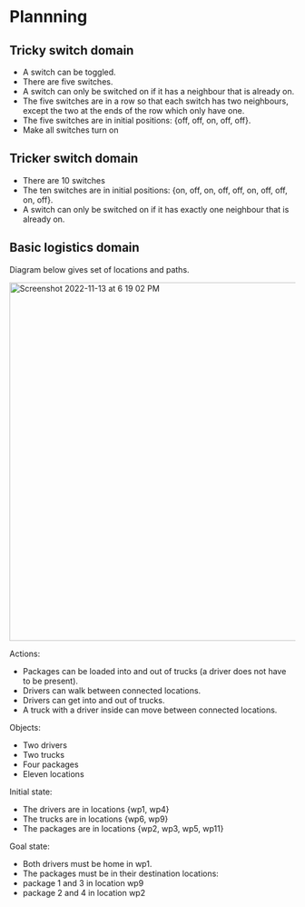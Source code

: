 # Plannning

## Tricky switch domain
- A switch can be toggled.
- There are five switches.
- A switch can only be switched on if it has a neighbour that is already on.
- The five switches are in a row so that each switch has two neighbours, except the two at the ends of the row which only have one.
- The five switches are in initial positions: {off, off, on, off, off}.
- Make all switches turn on

## Tricker switch domain
- There are 10 switches
- The ten switches are in initial positions: {on, off, on, off, off, on, off, off, on, off}.
- A switch can only be switched on if it has exactly one neighbour that is already on.

## Basic logistics domain
Diagram below gives set of locations and paths.

<img width="631" alt="Screenshot 2022-11-13 at 6 19 02 PM" src="https://user-images.githubusercontent.com/14234116/201556296-92add82c-d2f7-405c-ad3b-b6775d75aeb5.png">

Actions:
- Packages can be loaded into and out of trucks (a driver does not have to be present).
- Drivers can walk between connected locations.
- Drivers can get into and out of trucks.
- A truck with a driver inside can move between connected locations.

Objects:
- Two drivers
- Two trucks
- Four packages
- Eleven locations

Initial state:
- The drivers are in locations {wp1, wp4}
- The trucks are in locations {wp6, wp9}
- The packages are in locations {wp2, wp3, wp5, wp11}

Goal state:
- Both drivers must be home in wp1.
- The packages must be in their destination locations:
- package 1 and 3 in location wp9
- package 2 and 4 in location wp2





